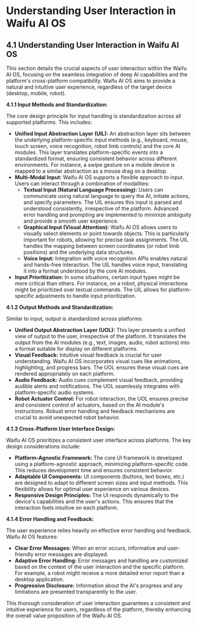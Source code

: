 # Understanding User Interaction in Waifu AI OS

## 4.1 Understanding User Interaction in Waifu AI OS

This section details the crucial aspects of user interaction within the Waifu AI OS, focusing on the seamless integration of deep AI capabilities and the platform's cross-platform compatibility.  Waifu AI OS aims to provide a natural and intuitive user experience, regardless of the target device (desktop, mobile, robot).

**4.1.1  Input Methods and Standardization:**

The core design principle for input handling is standardization across all supported platforms.  This includes:

* **Unified Input Abstraction Layer (UIL):**  An abstraction layer sits between the underlying platform-specific input methods (e.g., keyboard, mouse, touch screen, voice recognition, robot limb controls) and the core AI modules.  This layer translates platform-specific events into a standardized format, ensuring consistent behavior across different environments.  For instance, a swipe gesture on a mobile device is mapped to a similar abstraction as a mouse drag on a desktop.
* **Multi-Modal Input:** Waifu AI OS supports a flexible approach to input. Users can interact through a combination of modalities:
    * **Textual Input (Natural Language Processing):**  Users can communicate using natural language to query the AI, initiate actions, and specify parameters.  The UIL ensures this input is parsed and understood consistently, irrespective of the platform.  Advanced error handling and prompting are implemented to minimize ambiguity and provide a smooth user experience.
    * **Graphical Input (Visual Attention):**  Waifu AI OS allows users to visually select elements or point towards objects.  This is particularly important for robots, allowing for precise task assignments.  The UIL handles the mapping between screen coordinates (or robot limb positions) and the underlying data structures.
    * **Voice Input:**  Integration with voice recognition APIs enables natural and hands-free interaction.  The UIL handles voice input, translating it into a format understood by the core AI modules.
* **Input Prioritization:** In some situations, certain input types might be more critical than others.  For instance, on a robot, physical interactions might be prioritized over textual commands.  The UIL allows for platform-specific adjustments to handle input prioritization.

**4.1.2  Output Methods and Standardization:**

Similar to input, output is standardized across platforms:

* **Unified Output Abstraction Layer (UOL):**  This layer presents a unified view of output to the user, irrespective of the platform.  It translates the output from the AI modules (e.g., text, images, audio, robot actions) into a format suitable for display on different platforms.
* **Visual Feedback:**  Intuitive visual feedback is crucial for user understanding.  Waifu AI OS incorporates visual cues like animations, highlighting, and progress bars. The UOL ensures these visual cues are rendered appropriately on each platform.
* **Audio Feedback:**  Audio cues complement visual feedback, providing audible alerts and notifications. The UOL seamlessly integrates with platform-specific audio systems.
* **Robot Actuator Control:**  For robot interaction, the UOL ensures precise and consistent control of actuators, based on the AI module's instructions.  Robust error handling and feedback mechanisms are crucial to avoid unexpected robot behavior.

**4.1.3  Cross-Platform User Interface Design:**

Waifu AI OS prioritizes a consistent user interface across platforms.  The key design considerations include:

* **Platform-Agnostic Framework:**  The core UI framework is developed using a platform-agnostic approach, minimizing platform-specific code. This reduces development time and ensures consistent behavior.
* **Adaptable UI Components:**  UI components (buttons, text boxes, etc.) are designed to adapt to different screen sizes and input methods.  This flexibility allows for optimal user experience on various devices.
* **Responsive Design Principles:**  The UI responds dynamically to the device's capabilities and the user's actions. This ensures that the interaction feels intuitive on each platform.

**4.1.4  Error Handling and Feedback:**

The user experience relies heavily on effective error handling and feedback. Waifu AI OS features:

* **Clear Error Messages:**  When an error occurs, informative and user-friendly error messages are displayed.
* **Adaptive Error Handling:**  Error messages and handling are customized based on the context of the user interaction and the specific platform.  For example, a robot might receive a more detailed error report than a desktop application.
* **Progressive Disclosure:**  Information about the AI's progress and any limitations are presented transparently to the user.


This thorough consideration of user interaction guarantees a consistent and intuitive experience for users, regardless of the platform, thereby enhancing the overall value proposition of the Waifu AI OS.


<a id='chapter-4-2'></a>

